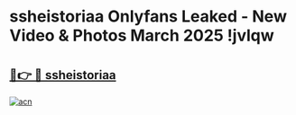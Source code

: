 # ssheistoriaa Onlyfans Leaked - New Video & Photos March 2025 !jvlqw

# <h2><a href="https://kahbch.iuczelnia.edu.pl?title=ssheistoriaa&ref=jvlqw">🔗👉 🔴 ssheistoriaa</a></h2>

[![acn](https://github.com/user-attachments/assets/0f9c940e-d8b0-45ae-aac7-cd30a18b3e1c)](https://kahbch.iuczelnia.edu.pl?title=ssheistoriaa&ref=jvlqw)

